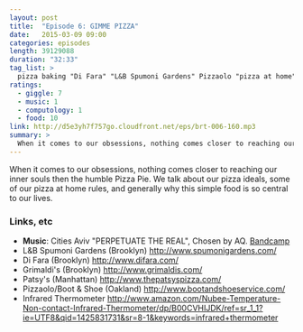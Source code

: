 ```yaml
---
layout: post
title:  "Episode 6: GIMME PIZZA"
date:   2015-03-09 09:00
categories: episodes
length: 39129088
duration: "32:33"
tag_list: >
  pizza baking "Di Fara" "L&B Spumoni Gardens" Pizzaolo "pizza at home"
ratings:
  - giggle: 7
  - music: 1
  - computology: 1
  - food: 10
link: http://d5e3yh7f757go.cloudfront.net/eps/brt-006-160.mp3
summary: >
  When it comes to our obsessions, nothing comes closer to reaching our inner souls then the humble Pizza Pie. We talk about our pizza ideals, some of our pizza at home rules, and generally why this simple food is so central to our lives.
---
```

When it comes to our obsessions, nothing comes closer to reaching our inner souls then the humble Pizza Pie. We talk about our pizza ideals, some of our pizza at home rules, and generally why this simple food is so central to our lives.

<!-- more -->

### Links, etc

* <strong>Music</strong>: Cities Aviv "PERPETUATE THE REAL", Chosen by AQ. [Bandcamp](http://citiesaviv.bandcamp.com/track/perpetuate-the-real)
* L&B Spumoni Gardens (Brooklyn) <http://www.spumonigardens.com/>
* Di Fara (Brooklyn) <http://www.difara.com/>
* Grimaldi's (Brooklyn) <http://www.grimaldis.com/>
* Patsy's (Manhattan) <http://www.thepatsyspizza.com/>
* Pizzaolo/Boot & Shoe (Oakland) <http://www.bootandshoeservice.com/>
* Infrared Thermometer <http://www.amazon.com/Nubee-Temperature-Non-contact-Infrared-Thermometer/dp/B00CVHIJDK/ref=sr_1_1?ie=UTF8&qid=1425831731&sr=8-1&keywords=infrared+thermometer>
